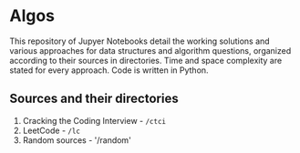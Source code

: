 # Algos

This repository of Jupyer Notebooks detail the working solutions and various approaches for data structures and algorithm questions, organized according to their sources in directories. Time and space complexity are stated for every approach. Code is written in Python. 


## Sources and their directories
1. Cracking the Coding Interview -  `/ctci`
2. LeetCode - `/lc`
3. Random sources - '/random'
